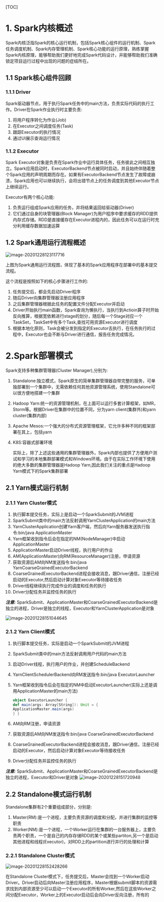 [TOC]

# 1. Spark内核概述

Spark内核泛指Spark的核心运行机制，包括Spark核心组件的运行机制、Spark任务调度机制、Spark内存管理机制、Spark核心功能的运行原理，熟练掌握Spark内核原理，能够帮助我们更好地完成Spark代码设计，并能够帮助我们准确锁定项目运行过程中出现的问题的症结所在。

## 1.1 Spark核心组件回顾

### 1.1.1 Driver

Spark驱动器节点，用于执行Spark任务中的main方法，负责实际代码的执行工作。Driver在Spark作业执行时主要负责:

1. 将用户程序转化为作业(Job)
2. 在Executor之间调度任务(Task)
3. 跟踪Executor的执行情况
4. 通过UI展示查询运行情况

### 1.1.2 Executor

Spark Executor对象是负责在Spark作业中运行具体任务，任务彼此之间相互独立。Spark应用启动时，ExecutorBackend节点被同时启动，并且始终伴随着整个Spark应用的声明周期而存在。如果有ExecutorBackend节点发生了故障或崩溃，Spark应用也可以继续执行，会将出错节点上的任务调度到其他Executor节点上继续运行。

Executor有两个核心功能:

1. 负责运行组成Spark应用的任务，并将结果返回给驱动器(Driver)
2. 它们通过自身的块管理器(Block Manager)为用户程序中要求缓存的RDD提供内存式存储。RDD是直接缓存在Executor进程内的，因此任务可以在运行时充分利用缓存数据加速运算



## 1.2 Spark通用运行流程概述

![image-20201228123117716](./images/63.png)

上图为Spark通用运行流程图，体现了基本的Spark应用程序在部署中的基本提交流程。

这个流程是按照如下的核心步骤进行工作的:

1. 任务提交后，都会先启动Driver程序
2. 随后Driver向集群管理器注册应用程序
3. 之后集群管理器根据此任务的配置文件分配Executor并启动
4. Driver开始执行main函数，Spark查询为懒执行，当执行到Actioin算子时开始反向推算，根据宽依赖进行stage的划分，随后每一个Stage对应一个TaskSet，TaskSet中有多个Task,查找可用资源Executor进行调度
5. 根据本地化原则，Task会被分发到指定的Executor去执行，在任务执行的过程中，Executor也会不断与Driver进行通信，报告任务完成情况。



# 2.Spark部署模式

Spark支持多种集群管理器(Cluster Manager),分别为:

1. Standalone:独立模式，Spark原生的简单集群管理器自带完整的服务，可单独部署到一个集群中，无需依赖任何其他资源管理系统，使用Standalone可以很方便地搭建一个集群

2. Hadoop Yarn:统一的资源管理机制，在上面可以运行多套计算框架，如MR，Storm等。根据Driver在集群中的位置不同，分为yarn client(集群外)和yarn cluster(集群内部)

3. Apache Mesos:一个强大的分布式资源管理框架，它允许多种不同的框架部署在其上，包括yarn

4. K8S:容器式部署环境

   实际上，除了上述这些通用的集群管理器外，Spark内部也提供了方便用户测试和学习的本地集群部署模式和Windows环境。由于在实际工作环境下使用的绝大多数的集群管理器是Hadoop Yarn,因此我们关注的重点是Hadoop Yarn模式下的Spark集群部署

## 2.1 Yarn模式运行机制

### 2.1.1 Yarn Cluster模式

1.  执行脚本提交任务，实际上是启动一个SparkSubmit的JVM进程
2. SparkSubmit类中的main方法反射调用YarnClusterApplication的main方法
3. YarnClusterApplication创建Yarn客户端，然后向Yarn服务器发送执行指令:bin/java ApplicationMaster
4. Yarn框架收到指令后会在指定的NM(NodeManager)中启动ApplicationMaster
5. ApplicationMaster启动Driver线程，执行用户的作业
6. AM(ApplicationMaster)向RM(ResourceManager)注册，申请资源
7. 获取资源后AM向NM发送指令:bin/java YarnCoarseGrainedExecutorBackend
8. CoarseGrainedExecutorBackend进程会接收消息，跟Driver通信，注册已经启动的Executor,然后启动计算对象Executor等待接收任务
9. Driver线程继续执行完成作业的调度和任务的执行
10. Driver分配任务并监控任务的执行

***注意:*** SparkSubmit、ApplicationMaster和CoarseGrainedExecutorBackend是独立的进程，Driver是独立的线程，Executor和YarnClusterApplication是对象

![image-20201228151044645](./images/64.png)

### 2.1.2 Yarn Client模式

1. 执行脚本提交任务，实际是启动一个SparkSubmit的JVM进程

2. SparkSubmit类中的main方法反射调用用户代码的main方法

3. 启动Driver线程，执行用户的作业，并创建ScheduleBackend

4. YarnClientSchedulerBackend向RM发送指令:bin/java ExecutorLauncher

5. Yarn框架收到指令后会在指定的NM中启动ExecutorLauncher(实际上还是调用ApplicationMaster的main方法)

   ```scala
   object ExecutorLauncher {
   def main(args: Array[String]): Unit = {
   ApplicationMaster.main(args)
   } }
   ```

   

6. AM向RM注册，申请资源

7. 获取资源后AM向NM发送指令:bin/java CoarseGrainedExecutorBackend

8. CoarseGrainedExecutorBackend进程会接收消息，跟Driver通信，注册已经启动的Executor，然后启动计算对象Executor等待接收任务

9. Driver分配任务并监控任务的执行

***注意:*** SparkSubmit、ApplicationMaster和CoarseGrainedExecutorBackend是独立的进程，Executor和Driver是对象
![image-20201228151720948](./images/65.png)

## 2.2 Standalone模式运行机制

Standalone集群有2个重要组成部分，分别是:

1. Master(RM):是一个进程，主要负责资源的调度和分配，并进行集群的监控等职责
2. Worker(NM):是一个进程，一个Worker运行在集群的一台服务器上，主要负责两个职责，一个是自己的内存存储RDD的某个或某些partiton,另一个是启动其他进程和线程(Executor)，对RDD上的partition进行并行的处理和计算

### 2.2.1 Standalone Cluster模式

![image-20201228152428266](./images/66.png)

在Standalone Cluster模式下，任务提交后，Master会找到一个Worker启动Driver。Driver启动后向Master注册应用程序，Master根据submit脚本的资源需求找到内部资源至少可以启动一个Executor的所有Worker,然后在这些Worker之间分配Executor，Worker上的Executor启动后会向Driver反向注册，所有的



















